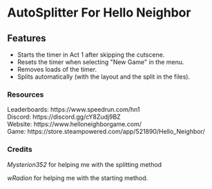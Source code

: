 <h1>AutoSplitter For Hello Neighbor</h1>
<div>
<h2>Features</h2>

<ul> 
  <li>Starts the timer in Act 1 after skipping the cutscene.
  <li>Resets the timer when selecting "New Game" in the menu.
  <li>Removes loads of the timer.
  <li>Splits automatically (with the layout and the split in the files).
  
</ul>

<h3>Resources</h3>
<div>
Leaderboards: https://www.speedrun.com/hn1
</div> <div>
Discord: https://discord.gg/cY8Zudj9BZ
</div> <div>
Website: https://www.helloneighborgame.com/
</div> <div>
Game: https://store.steampowered.com/app/521890/Hello_Neighbor/

<h3>Credits</h3>

<em> Mysterion352 </em> for helping me with the splitting method
<div>
<em>wRadion </em> for helping me with the starting method.
</div>
